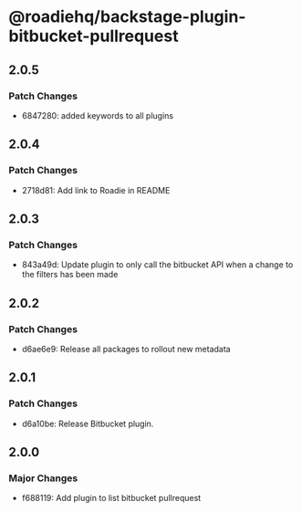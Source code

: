 # @roadiehq/backstage-plugin-bitbucket-pullrequest

## 2.0.5

### Patch Changes

- 6847280: added keywords to all plugins

## 2.0.4

### Patch Changes

- 2718d81: Add link to Roadie in README

## 2.0.3

### Patch Changes

- 843a49d: Update plugin to only call the bitbucket API when a change to the filters has been made

## 2.0.2

### Patch Changes

- d6ae6e9: Release all packages to rollout new metadata

## 2.0.1

### Patch Changes

- d6a10be: Release Bitbucket plugin.

## 2.0.0

### Major Changes

- f688119: Add plugin to list bitbucket pullrequest
